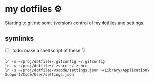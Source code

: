 # my dotfiles ⚙️

Starting to git me some (version) control of my dotfiles and settings.

## symlinks

- [ ] todo: make a shell script of these 👇

```shell
ln -s ~/proj/dotfiles/.gitconfig ~/.gitconfig
ln -s ~/proj/dotfiles/.zshrc ~/.zshrc
ln -s ~/proj/dotfiles/vscode/settings.json ~/Library/Application\ Support/Code/User/settings.json
```
